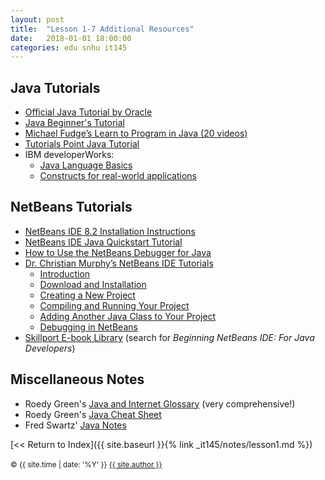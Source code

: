 ```yaml
---
layout: post
title:  "Lesson 1-7 Additional Resources"
date:   2018-01-01 18:00:00
categories: edu snhu it145
---
```


## Java Tutorials
* [Official Java Tutorial by Oracle](https://docs.oracle.com/javase/tutorial/)
* [Java Beginner's Tutorial](http://javabeginnerstutorial.com/core-java/)
* [Michael Fudge’s Learn to Program in Java (20 videos)](https://www.youtube.com/playlist?list=PLyRiRUsTyUXhUXoOPEdMZWhGpGeSQFZgH")
* [Tutorials Point Java Tutorial](http://www.tutorialspoint.com/java/)
* IBM developerWorks:
   * [Java Language Basics](https://www.ibm.com/developerworks/java/tutorials/j-introtojava1/index.html)
   * [Constructs for real-world applications](http://www.ibm.com/developerworks/java/tutorials/j-introtojava2/index.html)

## NetBeans Tutorials
* [NetBeans IDE 8.2 Installation Instructions](https://netbeans.org/community/releases/82/install.html)
* [NetBeans IDE Java Quickstart Tutorial](https://netbeans.org/kb/docs/java/quickstart.html)
* [How to Use the NetBeans Debugger for Java](https://www.youtube.com/watch?v=2Z9B8wYhKWw)
* [Dr. Christian Murphy’s NetBeans IDE Tutorials](http://www.cs.columbia.edu/~cmurphy/summer2008/1007/netbeans/index.html)
   * [Introduction](http://www.cs.columbia.edu/~cmurphy/summer2008/1007/netbeans/1_intro.html)
   * [Download and Installation](http://www.cs.columbia.edu/~cmurphy/summer2008/1007/netbeans/2_install.html)
   * [Creating a New Project](http://www.cs.columbia.edu/~cmurphy/summer2008/1007/netbeans/3_newproject.html)
   * [Compiling and Running Your Project](http://www.cs.columbia.edu/~cmurphy/summer2008/1007/netbeans/4_compile.html)
   * [Adding Another Java Class to Your Project](http://www.cs.columbia.edu/~cmurphy/summer2008/1007/netbeans/5_newclasses.html)
   * [Debugging in NetBeans](http://www.cs.columbia.edu/~cmurphy/summer2008/1007/netbeans/7_debugging.html)
* [Skillport E-book Library](https://snhu.skillport.com/skillportfe/login.action) (search for <i>Beginning NetBeans IDE: For Java Developers</i>)

## Miscellaneous Notes
* Roedy Green's [Java and Internet Glossary](http://mindprod.com/jgloss/jgloss.html) (very comprehensive!)
* Roedy Green's [Java Cheat Sheet](http://mindprod.com/jgloss/jcheat.html)
* Fred Swartz' [Java Notes](https://www.leepoint.net/index.html)

[<< Return to Index]({{ site.baseurl }}{% link _it145/notes/lesson1.md %})<br/>
<br/>
<span><small>&copy; {{ site.time | date: '%Y' }} <a href="/about" class="black">{{ site.author }}</a></small></span>
